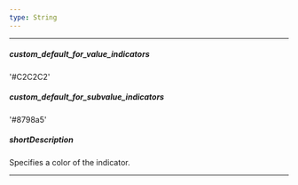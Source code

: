 ```yaml
---
type: String
---
```

---
##### custom_default_for_value_indicators
'#C2C2C2'

##### custom_default_for_subvalue_indicators
'#8798a5'

##### shortDescription
Specifies a color of the indicator.

---

